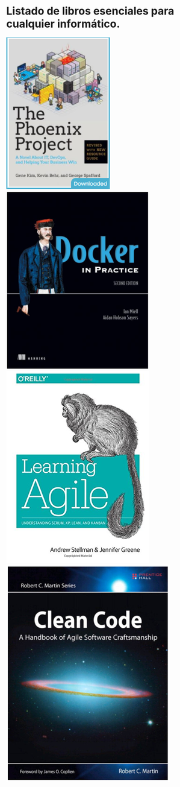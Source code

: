 # Listado de libros esenciales para cualquier informático.

[![imagen.png](/.attachments/imagen-fc4c6d37-044e-40b1-b55f-2b6f38f9eed9.png)](https://b-ok.lat/book/2492502/73a17e)
[![imagen.png](/.attachments/imagen-17638eb6-0b80-4aae-9711-3f8d0ea9a83c.png)](https://b-ok.lat/book/3686586/b83c40)
[![imagen.png](/.attachments/imagen-a72aa96b-e306-4897-9747-22b3b0732fc7.png)](https://b-ok.lat/book/2481170/e6fe39)
[![imagen.png](/.attachments/imagen-ce32c906-9bcf-416b-bf6f-5bc87397259c.png)](https://b-ok.lat/book/634988/95818e)



